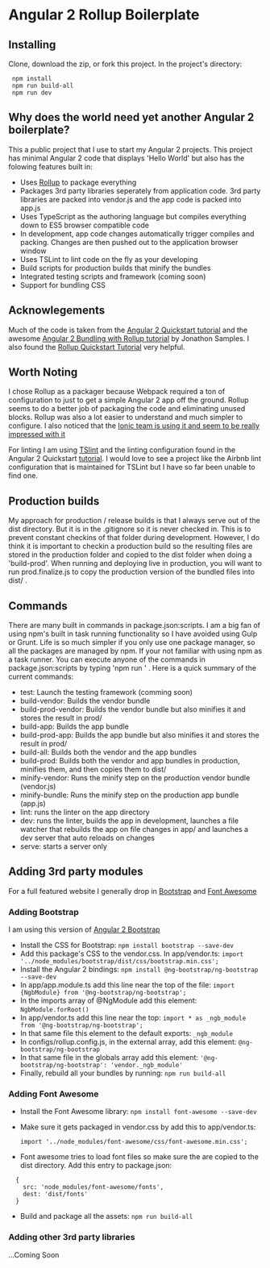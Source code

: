# Angular 2 Rollup Boilerplate

## Installing

Clone, download the zip, or fork this project. In the project's directory:

  ```
   npm install
   npm run build-all
   npm run dev
  ```

## Why does the world need yet another Angular 2 boilerplate?

This a public project that I use to start my Angular 2 projects. This project has minimal Angular 2 code that displays 'Hello World' but also has the folowing features built in:

- Uses [Rollup](https://github.com/rollup/rollup) to package everything
- Packages 3rd party libraries seperately from application code. 3rd party libraries are packed into vendor.js and the app code is packed into app.js
- Uses TypeScript as the authoring language but compiles everything down to ES5 browser compatible code
- In development, app code changes automatically trigger compiles and packing. Changes are then pushed out to the application browser window
- Uses TSLint to lint code on the fly as your developing
- Build scripts for production builds that minify the bundles
- Integrated testing scripts and framework (coming soon)
- Support for bundling CSS

## Acknowlegements

Much of the code is taken from the [Angular 2 Quickstart tutorial](https://angular.io/docs/ts/latest/quickstart.html) and the awesome [Angular 2 Bundling with Rollup tutorial](https://medium.com/@jonnysamps/angular-2-bundling-with-rollup-4738d0148a2c#.7fc9ox9r6) by Jonathon Samples. I also found the [Rollup Quickstart Tutorial](https://github.com/rollup/rollup/wiki/Quickstart-Tutorial) very helpful.

## Worth Noting

I chose Rollup as a packager because Webpack required a ton of configuration to just to get a simple Angular 2 app off the ground. Rollup seems to do a better job of packaging the code and eliminating unused blocks. Rollup was also a lot easier to understand and much simpler to configure. I also noticed that the [Ionic team is using it and seem to be really impressed with it](http://blog.ionic.io/announcing-the-ionic-2-release-candidate/)

For linting I am using [TSlint](https://github.com/palantir/tslint) and the linting configuration found in the Angular 2 Quickstart [tutorial](https://angular.io/docs/ts/latest/quickstart.html). I would love to see a project like the Airbnb lint configuration that is maintained for TSLint but I have so far been unable to find one.

## Production builds

My approach for production / release builds is that I always serve out of the dist directory. But it is in the .gitignore so it is never checked in. This is to prevent constant checkins of that folder during development.
However, I do think it is important to checkin a production build so the resulting files are stored in the production folder and copied to the dist folder when doing a 'build-prod'. When running and deploying live in production, you will want to run prod.finalize.js to copy the production version of the bundled files into dist/ .

## Commands

There are many built in commands in package.json:scripts. I am a big fan of using npm's built in task running functionality so I have avoided using Gulp or Grunt. Life is so much simpler if you only use one package manager, so all the packages are managed by npm.
If your not familiar with using npm as a task runner. You can execute anyone of the commands in package.json:scripts by typing 'npm run <command>' . Here is a quick summary of the current commands:

- test: Launch the testing framework (comming soon)
- build-vendor: Builds the vendor bundle
- build-prod-vendor: Builds the vendor bundle but also minifies it and stores the result in prod/
- build-app: Builds the app bundle
- build-prod-app: Builds the app bundle but also minifies it and stores the result in prod/
- build-all: Builds both the vendor and the app bundles
- build-prod: Builds both the vendor and app bundles in production, minifies them, and then copies them to dist/
- minify-vendor: Runs the minify step on the production vendor bundle (vendor.js)
- minify-bundle: Runs the minify step on the production app bundle (app.js)
- lint: runs the linter on the app directory
- dev: runs the linter, builds the app in development, launches a file watcher that rebuilds the app on file changes in app/ and launches a dev server that auto reloads on changes
- serve: starts a server only

## Adding 3rd party modules

For a full featured website I generally drop in [Bootstrap](https://ng-bootstrap.github.io/#/home) and [Font Awesome](http://fontawesome.io/)

### Adding Bootstrap

I am using this version of [Angular 2 Bootstrap](https://github.com/ng-bootstrap/ng-bootstrap)

- Install the CSS for Bootstrap: `npm install bootstrap --save-dev`
- Add this package's CSS to the vendor.css. In app/vendor.ts: `import '../node_modules/bootstrap/dist/css/bootstrap.min.css';`
- Install the Angular 2 bindings: `npm install @ng-bootstrap/ng-bootstrap --save-dev`
- In app/app.module.ts add this line near the top of the file: `import {NgbModule} from '@ng-bootstrap/ng-bootstrap';`
- In the imports array of @NgModule add this element: `NgbModule.forRoot()`
- In app/vendor.ts add this line near the top: `import * as _ngb_module from '@ng-bootstrap/ng-bootstrap';`
- In that same file this element to the default exports: `_ngb_module`
- In configs/rollup.config.js, in the external array, add this element: `@ng-bootstrap/ng-bootstrap`
- In that same file in the globals array add this element: `'@ng-bootstrap/ng-bootstrap': 'vendor._ngb_module'`
- Finally, rebuild all your bundles by running: `npm run build-all`

### Adding Font Awesome

- Install the Font Awesome library: `npm install font-awesome --save-dev`
- Make sure it gets packaged in vendor.css by add this to app/vendor.ts:

  `import '../node_modules/font-awesome/css/font-awesome.min.css';`

- Font awesome tries to load font files so make sure the are copied to the dist directory. Add this entry to package.json:
```
  {
    src: 'node_modules/font-awesome/fonts',
    dest: 'dist/fonts'
  }
```

- Build and package all the assets: `npm run build-all`

### Adding other 3rd party libraries

...Coming Soon